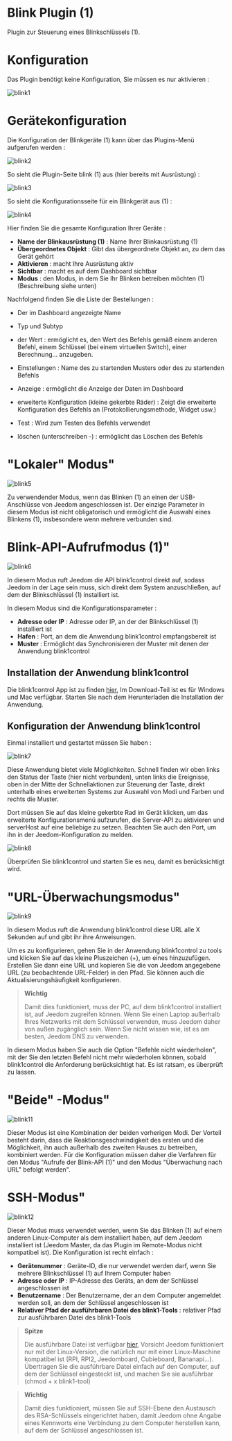 # Blink Plugin (1)

Plugin zur Steuerung eines Blinkschlüssels (1).

# Konfiguration 

Das Plugin benötigt keine Konfiguration, Sie müssen es nur aktivieren :

![blink1](../images/blink1.png)

# Gerätekonfiguration 

Die Konfiguration der Blinkgeräte (1) kann über das Plugins-Menü aufgerufen werden :

![blink2](../images/blink2.png)

So sieht die Plugin-Seite blink (1) aus (hier bereits mit Ausrüstung) :

![blink3](../images/blink3.png)

So sieht die Konfigurationsseite für ein Blinkgerät aus (1) :

![blink4](../images/blink4.png)

Hier finden Sie die gesamte Konfiguration Ihrer Geräte :

-   **Name der Blinkausrüstung (1)** : Name Ihrer Blinkausrüstung (1)
-   **Übergeordnetes Objekt** : Gibt das übergeordnete Objekt an, zu dem das Gerät gehört
-   **Aktivieren** : macht Ihre Ausrüstung aktiv
-   **Sichtbar** : macht es auf dem Dashboard sichtbar
-   **Modus** : den Modus, in dem Sie Ihr Blinken betreiben möchten (1) (Beschreibung siehe unten)

Nachfolgend finden Sie die Liste der Bestellungen :

-   Der im Dashboard angezeigte Name
-   Typ und Subtyp
-   der Wert : ermöglicht es, den Wert des Befehls gemäß einem anderen Befehl, einem Schlüssel (bei einem virtuellen Switch), einer Berechnung… anzugeben.
-   Einstellungen : Name des zu startenden Musters oder des zu startenden Befehls
-   Anzeige : ermöglicht die Anzeige der Daten im Dashboard
-   erweiterte Konfiguration (kleine gekerbte Räder) : Zeigt die erweiterte Konfiguration des Befehls an (Protokollierungsmethode, Widget usw.)

-   Test : Wird zum Testen des Befehls verwendet
-   löschen (unterschreiben -) : ermöglicht das Löschen des Befehls

# "Lokaler" Modus" 

![blink5](../images/blink5.png)

Zu verwendender Modus, wenn das Blinken (1) an einen der USB-Anschlüsse von Jeedom angeschlossen ist. Der einzige Parameter in diesem Modus ist nicht obligatorisch und ermöglicht die Auswahl eines Blinkens (1), insbesondere wenn mehrere verbunden sind.

# Blink-API-Aufrufmodus (1)" 

![blink6](../images/blink6.png)

In diesem Modus ruft Jeedom die API blink1control direkt auf, sodass Jeedom in der Lage sein muss, sich direkt dem System anzuschließen, auf dem der Blinkschlüssel (1) installiert ist.

In diesem Modus sind die Konfigurationsparameter :

-   **Adresse oder IP** : Adresse oder IP, an der der Blinkschlüssel (1) installiert ist
-   **Hafen** : Port, an dem die Anwendung blink1control empfangsbereit ist
-   **Muster** : Ermöglicht das Synchronisieren der Muster mit denen der Anwendung blink1control

## Installation der Anwendung blink1control 

Die blink1control App ist zu finden [hier](http://blink1.thingm.com/blink1control/), Im Download-Teil ist es für Windows und Mac verfügbar. Starten Sie nach dem Herunterladen die Installation der Anwendung.

## Konfiguration der Anwendung blink1control 

Einmal installiert und gestartet müssen Sie haben :

![blink7](../images/blink7.png)

Diese Anwendung bietet viele Möglichkeiten. Schnell finden wir oben links den Status der Taste (hier nicht verbunden), unten links die Ereignisse, oben in der Mitte der Schnellaktionen zur Steuerung der Taste, direkt unterhalb eines erweiterten Systems zur Auswahl von Modi und Farben und rechts die Muster.

Dort müssen Sie auf das kleine gekerbte Rad im Gerät klicken, um das erweiterte Konfigurationsmenü aufzurufen, die Server-API zu aktivieren und serverHost auf eine beliebige zu setzen. Beachten Sie auch den Port, um ihn in der Jeedom-Konfiguration zu melden.

![blink8](../images/blink8.png)

Überprüfen Sie blink1control und starten Sie es neu, damit es berücksichtigt wird.

# "URL-Überwachungsmodus" 

![blink9](../images/blink9.png)

In diesem Modus ruft die Anwendung blink1control diese URL alle X Sekunden auf und gibt ihr ihre Anweisungen.

Um es zu konfigurieren, gehen Sie in der Anwendung blink1control zu tools und klicken Sie auf das kleine Pluszeichen (+), um eines hinzuzufügen. Erstellen Sie dann eine URL und kopieren Sie die von Jeedom angegebene URL (zu beobachtende URL-Felder) in den Pfad. Sie können auch die Aktualisierungshäufigkeit konfigurieren.

> **Wichtig**
>
> Damit dies funktioniert, muss der PC, auf dem blink1control installiert ist, auf Jeedom zugreifen können. Wenn Sie einen Laptop außerhalb Ihres Netzwerks mit dem Schlüssel verwenden, muss Jeedom daher von außen zugänglich sein. Wenn Sie nicht wissen wie, ist es am besten, Jeedom DNS zu verwenden.

In diesem Modus haben Sie auch die Option "Befehle nicht wiederholen", mit der Sie den letzten Befehl nicht mehr wiederholen können, sobald blink1control die Anforderung berücksichtigt hat. Es ist ratsam, es überprüft zu lassen.

# "Beide" -Modus" 

![blink11](../images/blink11.png)

Dieser Modus ist eine Kombination der beiden vorherigen Modi. Der Vorteil besteht darin, dass die Reaktionsgeschwindigkeit des ersten und die Möglichkeit, ihn auch außerhalb des zweiten Hauses zu betreiben, kombiniert werden. Für die Konfiguration müssen daher die Verfahren für den Modus "Aufrufe der Blink-API (1)" und den Modus "Überwachung nach URL" befolgt werden".

# SSH-Modus" 

![blink12](../images/blink12.png)

Dieser Modus muss verwendet werden, wenn Sie das Blinken (1) auf einem anderen Linux-Computer als dem installiert haben, auf dem Jeedom installiert ist (Jeedom Master, da das Plugin im Remote-Modus nicht kompatibel ist). Die Konfiguration ist recht einfach :

-   **Gerätenummer** : Geräte-ID, die nur verwendet werden darf, wenn Sie mehrere Blinkschlüssel (1) auf Ihrem Computer haben
-   **Adresse oder IP** : IP-Adresse des Geräts, an dem der Schlüssel angeschlossen ist
-   **Benutzername** : Der Benutzername, der an dem Computer angemeldet werden soll, an dem der Schlüssel angeschlossen ist
-   **Relativer Pfad der ausführbaren Datei des blink1-Tools** : relativer Pfad zur ausführbaren Datei des blink1-Tools

> **Spitze**
>
> Die ausführbare Datei ist verfügbar [hier](https://github.com/todbot/blink1/releases), Vorsicht Jeedom funktioniert nur mit der Linux-Version, die natürlich nur mit einer Linux-Maschine kompatibel ist (RPI, RPI2, Jeedomboard, Cubieboard, Bananapi…). Übertragen Sie die ausführbare Datei einfach auf den Computer, auf dem der Schlüssel eingesteckt ist, und machen Sie sie ausführbar (chmod + x blink1-tool)

> **Wichtig**
>
> Damit dies funktioniert, müssen Sie auf SSH-Ebene den Austausch des RSA-Schlüssels eingerichtet haben, damit Jeedom ohne Angabe eines Kennworts eine Verbindung zu dem Computer herstellen kann, auf dem der Schlüssel angeschlossen ist.

